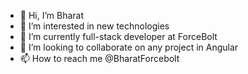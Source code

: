 - 👋 Hi, I’m Bharat
- 👀 I’m interested in new technologies
- 🌱 I’m currently full-stack developer at ForceBolt
- 💞️ I’m looking to collaborate on any project in Angular
- 📫 How to reach me @BharatForcebolt

<!---
BharatForcebolt/BharatForcebolt is a ✨ special ✨ repository because its `README.md` (this file) appears on your GitHub profile.
You can click the Preview link to take a look at your changes.
--->
